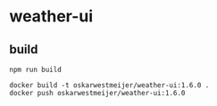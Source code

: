 # weather-ui

## build

```
npm run build

docker build -t oskarwestmeijer/weather-ui:1.6.0 .
docker push oskarwestmeijer/weather-ui:1.6.0
```
